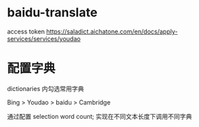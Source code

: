 
# baidu-translate
access token
https://saladict.aichatone.com/en/docs/apply-services/services/youdao

# 配置字典
dictionaries 内勾选常用字典

Bing > Youdao > baidu > Cambridge

通过配置 selection word count; 实现在不同文本长度下调用不同字典